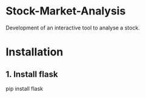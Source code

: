 # Stock-Market-Analysis
Development of an interactive tool to analyse a stock.


# Installation

## 1. Install flask

pip install flask
